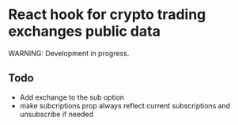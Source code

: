 # React hook for crypto trading exchanges public data

WARNING: Development in progress.

## Todo

- Add exchange to the sub option
- make subcriptions prop always reflect current subscriptions and unsubscribe if needed
